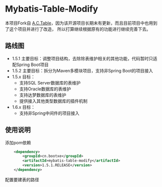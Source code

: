 # Mybatis-Table-Modify

本项目Fork自 [A.C.Table](https://gitee.com/sunchenbin/mybatis-enhance)，因为该开源项目长期未有更新，而且目前项目中也用到了这个项目并进行了改造，
所以打算继续根据原有的功能进行继续完善下去。

## 路线图
- 1.5.1 主要目标：调整项目结构，去除除表维护相关的其他功能，代码暂时只适配Spring Boot项目
- 1.5.2 主要目标：拆分为Maven多模块项目，支持非Spring Boot的项目接入
- 1.5.x 目标：
  - 支持SQL Server数据库的表维护
  - 支持Oracle数据库的表维护
  - 支持达梦数据库的表维护
  - 提供接入其他类型数据库的插件机制
- 1.6.x 目标：
  - 支持非Spring中间件的项目接入

## 使用说明
添加pom依赖
```xml
    <dependency>
        <groupId>cn.bootxe</groupId>
        <artifactId>mybatis-table-modify</artifactId>
        <version>1.5.1.RELEASE</version>
    </dependency>
```
配置要建表的路径
